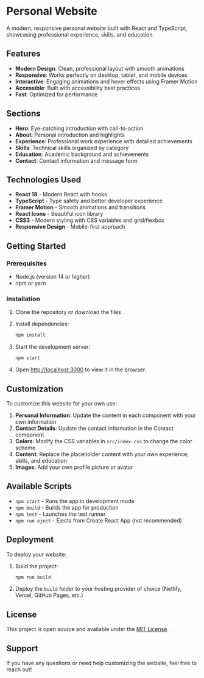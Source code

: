 # Personal Website

A modern, responsive personal website built with React and TypeScript, showcasing professional experience, skills, and education.

## Features

- **Modern Design**: Clean, professional layout with smooth animations
- **Responsive**: Works perfectly on desktop, tablet, and mobile devices
- **Interactive**: Engaging animations and hover effects using Framer Motion
- **Accessible**: Built with accessibility best practices
- **Fast**: Optimized for performance

## Sections

- **Hero**: Eye-catching introduction with call-to-action
- **About**: Personal introduction and highlights
- **Experience**: Professional work experience with detailed achievements
- **Skills**: Technical skills organized by category
- **Education**: Academic background and achievements
- **Contact**: Contact information and message form

## Technologies Used

- **React 18** - Modern React with hooks
- **TypeScript** - Type safety and better developer experience
- **Framer Motion** - Smooth animations and transitions
- **React Icons** - Beautiful icon library
- **CSS3** - Modern styling with CSS variables and grid/flexbox
- **Responsive Design** - Mobile-first approach

## Getting Started

### Prerequisites

- Node.js (version 14 or higher)
- npm or yarn

### Installation

1. Clone the repository or download the files
2. Install dependencies:
   ```bash
   npm install
   ```

3. Start the development server:
   ```bash
   npm start
   ```

4. Open [http://localhost:3000](http://localhost:3000) to view it in the browser.

## Customization

To customize this website for your own use:

1. **Personal Information**: Update the content in each component with your own information
2. **Contact Details**: Update the contact information in the Contact component
3. **Colors**: Modify the CSS variables in `src/index.css` to change the color scheme
4. **Content**: Replace the placeholder content with your own experience, skills, and education
5. **Images**: Add your own profile picture or avatar

## Available Scripts

- `npm start` - Runs the app in development mode
- `npm build` - Builds the app for production
- `npm test` - Launches the test runner
- `npm run eject` - Ejects from Create React App (not recommended)

## Deployment

To deploy your website:

1. Build the project:
   ```bash
   npm run build
   ```

2. Deploy the `build` folder to your hosting provider of choice (Netlify, Vercel, GitHub Pages, etc.)

## License

This project is open source and available under the [MIT License](LICENSE).

## Support

If you have any questions or need help customizing the website, feel free to reach out! 